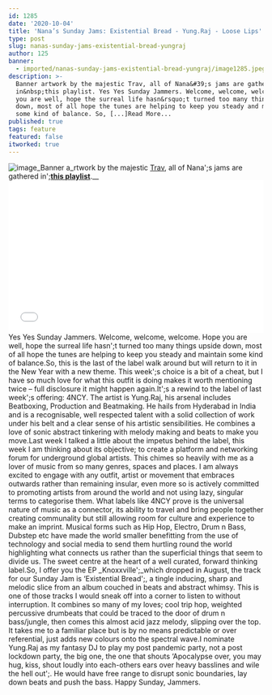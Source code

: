 ```yaml
---
id: 1285
date: '2020-10-04'
title: 'Nana’s Sunday Jams: Existential Bread - Yung.Raj - Loose Lips'
type: post
slug: nanas-sunday-jams-existential-bread-yungraj
author: 125
banner:
  - imported/nanas-sunday-jams-existential-bread-yungraj/image1285.jpeg
description: >-
  Banner artwork by the majestic Trav, all of Nana&#39;s jams are gathered
  in&nbsp;this playlist. Yes Yes Sunday Jammers. Welcome, welcome, welcome. Hope
  you are well, hope the surreal life hasn&rsquo;t turned too many things upside
  down, most of all hope the tunes are helping to keep you steady and maintain
  some kind of balance. So, [...]Read More...
published: true
tags: feature
featured: false
itworked: true
---
```

![image](../imported/nanas-sunday-jams-existential-bread-yungraj/image1285.jpeg)_Banner a_rtwork by the majestic [Trav](https://www.backdownwarchild.co.uk/), all of Nana';s jams are gathered in';__[__this playlist__](https://open.spotify.com/playlist/12UoQ8ov5i6P8BIfm2lOjS?si=jarAn1CXSEuYB9vAxJidOg)__.__<iframe width='100%' height='300' scrolling='no' frameborder='no' allow='autoplay' src='//www.youtube.com/embed/vsGa1yjghcI?wmode=opaque'></iframe>Yes Yes Sunday Jammers. Welcome, welcome, welcome. Hope you are well, hope the surreal life hasn';t turned too many things upside down, most of all hope the tunes are helping to keep you steady and maintain some kind of balance.So, this is the last of the label walk around but will return to it in the New Year with a new theme. This week';s choice is a bit of a cheat, but I have so much love for what this outfit is doing makes it worth mentioning twice – full disclosure it might happen again.It';s a rewind to the label of last week';s offering: 4NCY. The artist is Yung.Raj, his arsenal includes Beatboxing, Production and Beatmaking. He hails from Hyderabad in India and is a recognisable, well respected talent with a solid collection of work under his belt and a clear sense of his artistic sensibilities. He combines a love of sonic abstract tinkering with melody making and beats to make you move.Last week I talked a little about the impetus behind the label, this week I am thinking about its objective; to create a platform and networking forum for underground global artists. This chimes so heavily with me as a lover of music from so many genres, spaces and places. I am always excited to engage with any outfit, artist or movement that embraces outwards rather than remaining insular, even more so is actively committed to promoting artists from around the world and not using lazy, singular terms to categorise them. What labels like 4NCY prove is the universal nature of music as a connector, its ability to travel and bring people together creating communality but still allowing room for culture and experience to make an imprint. Musical forms such as Hip Hop, Electro, Drum n Bass, Dubstep etc have made the world smaller benefitting from the use of technology and social media to send them hurtling round the world highlighting what connects us rather than the superficial things that seem to divide us. The sweet centre at the heart of a well curated, forward thinking label.So, I offer you the EP _Knoxxville';_which dropped in August, the track for our Sunday Jam is ‘Existential Bread';, a tingle inducing, sharp and melodic slice from an album couched in beats and abstract whimsy. This is one of those tracks I would sneak off into a corner to listen to without interruption. It combines so many of my loves; cool trip hop, weighted percussive drumbeats that could be traced to the door of drum n bass/jungle, then comes this almost acid jazz melody, slipping over the top. It takes me to a familiar place but is by no means predictable or over referential, just adds new colours onto the spectral wave.I nominate Yung.Raj as my fantasy DJ to play my post pandemic party, not a post lockdown party, the big one, the one that shouts ‘Apocalypse over, you may hug, kiss, shout loudly into each-others ears over heavy basslines and wile the hell out';. He would have free range to disrupt sonic boundaries, lay down beats and push the bass. Happy Sunday, Jammers.
